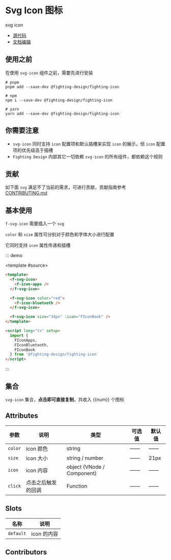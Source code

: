 # Svg Icon 图标

svg icon

- [源代码](https://github.com/FightingDesign/fighting-design/tree/master/packages/fighting-design/svg-icon)
- [文档编辑](https://github.com/FightingDesign/fighting-design/blob/master/docs/docs/components/svg-icon.md)

## 使用之前

在使用 `svg-icon` 组件之前，需要先进行安装

```shell
# pnpm
pnpm add --save-dev @fighting-design/fighting-icon

# npm
npm i --save-dev @fighting-design/fighting-icon

# yarn
yarn add --save-dev @fighting-design/fighting-icon
```

## 你需要注意

- `svg-icon` 同时支持 `icon` 配置项和默认插槽来实现 `icon` 的展示，但 `icon` 配置项的优先级高于插槽
- `Fighting Design` 内部其它一切依赖 `svg-icon` 的所有组件，都依赖这个规则

## 贡献

如下面 `svg` 满足不了当前的需求，可进行贡献，贡献指南参考 [CONTRIBUTING.md](https://github.com/FightingDesign/fighting-design/blob/master/packages/fighting-icon/CONTRIBUTING.md)

## 基本使用

`f-svg-icon` 需要插入一个 `svg`

`color` 和 `size` 属性可分别对于颜色和字体大小进行配置

它同时支持 `icon` 属性传递和插槽

::: demo

<template #source>
<demo1-vue />
</template>

```html
<template>
  <f-svg-icon>
    <f-icon-apps />
  </f-svg-icon>

  <f-svg-icon color="red">
    <f-icon-bluetooth />
  </f-svg-icon>

  <f-svg-icon size="34px" :icon="FIconBook" />
</template>

<script lang="ts" setup>
  import {
    FIconApps,
    FIconBluetooth,
    FIconBook
  } from '@fighting-design/fighting-icon'
</script>
```

:::

## 集合

`svg-icon` 集合，**点击即可直接复制**，共收入 {{num}} 个图标

<demo2-vue />

## Attributes

| 参数    | 说明               | 类型                       | 可选值 | 默认值 |
| ------- | ------------------ | -------------------------- | ------ | ------ |
| `color` | icon 颜色          | string                     | ——     | ——     |
| `size`  | icon 大小          | string / number            | ——     | 21px   |
| `icon`  | icon 内容          | object (VNode / Component) | ——     | ——     |
| `click` | 点击之后触发的回调 | Function                   | ——     | ——     |

## Slots

| 名称      | 说明        |
| --------- | ----------- |
| `default` | icon 的内容 |

## Contributors

<a href="https://github.com/Tyh2001" target="_blank">
  <f-avatar round src="https://avatars.githubusercontent.com/u/73180970?v=4" />
</a>

<script setup lang="ts">
  import demo1Vue from './_demos/svg-icon/demo1.vue'
  import demo2Vue from './_demos/svg-icon/demo2.vue'
  import Svg from '@fighting-design/fighting-icon'

  const num = Object.keys(Svg).length
</script>
